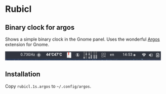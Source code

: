 # Rubicl
## Binary clock for argos

Shows a simple binary clock in the Gnome panel. Uses the wonderful [Argos](https://github.com/p-e-w/argos/) extension for Gnome.

![rubicl](rubicl.png)

## Installation
Copy ```rubicl.1s.argos``` to ```~/.config/argos```.

